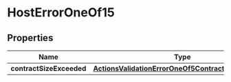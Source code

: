 
# HostErrorOneOf15

## Properties
| Name | Type | Description | Notes |
| ------------ | ------------- | ------------- | ------------- |
| **contractSizeExceeded** | [**ActionsValidationErrorOneOf5ContractSizeExceeded**](ActionsValidationErrorOneOf5ContractSizeExceeded.md) |  |  |



